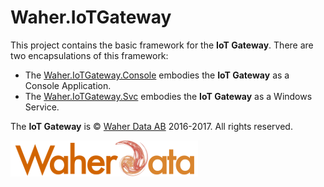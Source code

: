 # Waher.IoTGateway

This project contains the basic framework for the **IoT Gateway**. There are two encapsulations of this framework:

* The [Waher.IoTGateway.Console](../Waher.IoTGateway.Console) embodies the **IoT Gateway** as a Console Application.
* The [Waher.IoTGateway.Svc](../Waher.IoTGateway.Svc) embodies the **IoT Gateway** as a Windows Service.

The **IoT Gateway** is &copy; [Waher Data AB](http://waher.se/) 2016-2017. All rights reserved.
 
[![](../Images/logo-Futura-300x58.png)](http://waher.se/)
